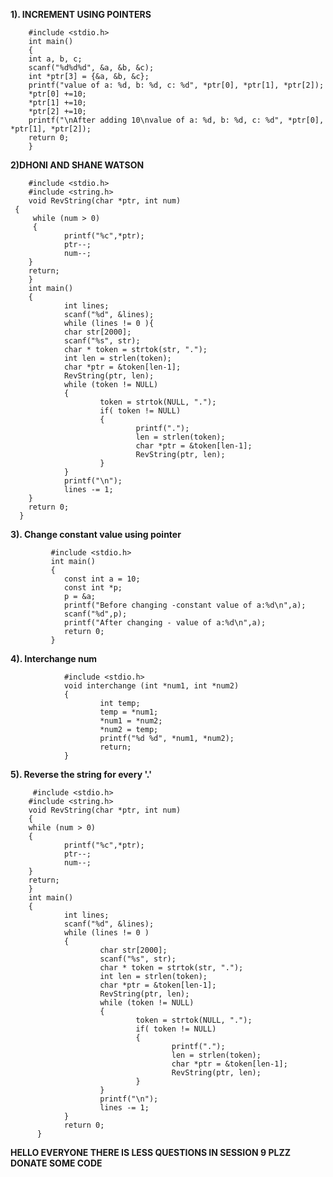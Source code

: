 **1). INCREMENT USING POINTERS**

        #include <stdio.h>
        int main() 
        {
        int a, b, c;
        scanf("%d%d%d", &a, &b, &c);
        int *ptr[3] = {&a, &b, &c};
        printf("value of a: %d, b: %d, c: %d", *ptr[0], *ptr[1], *ptr[2]);
        *ptr[0] +=10;
        *ptr[1] +=10;
        *ptr[2] +=10;
        printf("\nAfter adding 10\nvalue of a: %d, b: %d, c: %d", *ptr[0], *ptr[1], *ptr[2]);
        return 0;
        }
 **2)DHONI AND SHANE WATSON**
 
        #include <stdio.h>
        #include <string.h>
        void RevString(char *ptr, int num)
     {
         while (num > 0)
         {
                printf("%c",*ptr);
                ptr--;
                num--;
        }
        return;
        }
        int main()
        {
                int lines;
                scanf("%d", &lines);
                while (lines != 0 ){
                char str[2000];
                scanf("%s", str);
                char * token = strtok(str, ".");
                int len = strlen(token);
                char *ptr = &token[len-1];
                RevString(ptr, len);
                while (token != NULL)
                {
                        token = strtok(NULL, ".");
                        if( token != NULL)
                        {
                                printf(".");
                                len = strlen(token);
                                char *ptr = &token[len-1];
                                RevString(ptr, len); 
                        }
                }
                printf("\n");
                lines -= 1;
        }
        return 0;
      }
  **3). Change constant value using pointer**
  
             #include <stdio.h>
             int main()
             {
                const int a = 10;
                const int *p;
                p = &a;
                printf("Before changing -constant value of a:%d\n",a);
                scanf("%d",p);
                printf("After changing - value of a:%d\n",a);
                return 0;
             }
 **4). Interchange num**
 
                #include <stdio.h>
                void interchange (int *num1, int *num2)
                {
                        int temp;
                        temp = *num1;
                        *num1 = *num2;
                        *num2 = temp;
                        printf("%d %d", *num1, *num2);
                        return;
                }
                
**5). Reverse the string for every '.'**

         #include <stdio.h>
        #include <string.h>
        void RevString(char *ptr, int num)
        {
        while (num > 0)
        {
                printf("%c",*ptr);
                ptr--;
                num--;
        }
        return;
        }
        int main()
        {
                int lines;
                scanf("%d", &lines);
                while (lines != 0 )
                {
                        char str[2000];
                        scanf("%s", str);
                        char * token = strtok(str, ".");
                        int len = strlen(token);
                        char *ptr = &token[len-1];
                        RevString(ptr, len);
                        while (token != NULL)
                        {
                                token = strtok(NULL, ".");
                                if( token != NULL)
                                {
                                        printf(".");
                                        len = strlen(token);
                                        char *ptr = &token[len-1];
                                        RevString(ptr, len); 
                                }
                        }
                        printf("\n");
                        lines -= 1;
                }
                return 0;
          }
**HELLO EVERYONE THERE IS LESS QUESTIONS IN SESSION 9 PLZZ DONATE SOME CODE**
